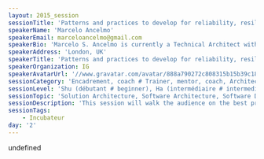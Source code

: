 ```yaml
---
layout: 2015_session
sessionTitle: 'Patterns and practices to develop for reliability, resilience and performance'
speakerName: 'Marcelo Ancelmo'
speakerEmail: marceloancelmo@gmail.com
speakerBio: 'Marcelo S. Ancelmo is currently a Technical Architect with IG, delivering tangible solutions with a specific focus on software architecture, middleware platforms, performance management and DevOps. In more than twelve years of practical IT field experience, I assisted, supported, mentored, and enabled teams with their IT application infrastructure, architecture, development, implementation, and operations challenges.'
speakerAddress: 'London, UK'
speakerTitle: 'Patterns and practices to develop for reliability, resilience and performance'
speakerOrganization: IG
speakerAvatarUrl: '//www.gravatar.com/avatar/888a790272c808315b15b39c1857bfd7?size=200&default=mm'
sessionCategory: 'Encadrement, coach # Trainer, mentor, coach, Architecte # Architect, Développeur # Developer, Autre # Other'
sessionLevel: 'Shu (débutant # beginner), Ha (intermédiaire # intermediate), Ri (avancé # advanced)'
sessionTopic: 'Solution Architecture, Software Architecture, Software Design, Design Patterns, Best Practices'
sessionDescription: 'This session will walk the audience on the best practices to follow to deliver reliable, production ready software. From the team empowerment, use of agile methods, enforcement of engineering practices, to making the right architectural decisions, it will be presented the best techniques that can be used through all the software development lifecycle to guarantee the delivery of reliable and resilient software.'
sessionTags:
    - Incubateur
day: '2'
---
```


undefined
